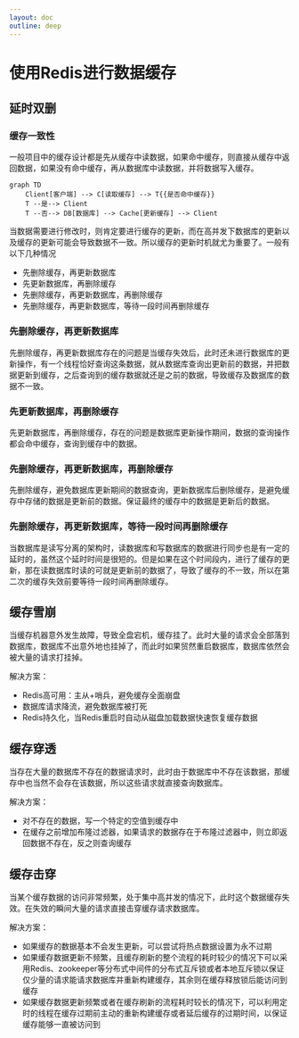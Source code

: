 ```yaml
---
layout: doc
outline: deep
---
```


# 使用Redis进行数据缓存

## 延时双删

### 缓存一致性

一般项目中的缓存设计都是先从缓存中读数据，如果命中缓存，则直接从缓存中返回数据，如果没有命中缓存，再从数据库中读数据，并将数据写入缓存。

```mermaid
graph TD
    Client[客户端] --> C[读取缓存] --> T{{是否命中缓存}}
    T --是--> Client
    T --否--> DB[数据库] --> Cache[更新缓存] --> Client
```


当数据需要进行修改时，则肯定要进行缓存的更新，而在高并发下数据库的更新以及缓存的更新可能会导致数据不一致。所以缓存的更新时机就尤为重要了。一般有以下几种情况

- 先删除缓存，再更新数据库
- 先更新数据库，再删除缓存
- 先删除缓存，再更新数据库，再删除缓存
- 先删除缓存，再更新数据库，等待一段时间再删除缓存

### 先删除缓存，再更新数据库

先删除缓存，再更新数据库存在的问题是当缓存失效后，此时还未进行数据库的更新操作，有一个线程恰好查询这条数据，就从数据库查询出更新前的数据，并把数据更新到缓存，之后查询到的缓存数据就还是之前的数据，导致缓存及数据库的数据不一致。

### 先更新数据库，再删除缓存

先更新数据库，再删除缓存，存在的问题是数据库更新操作期间，数据的查询操作都会命中缓存，查询到缓存中的数据。

### 先删除缓存，再更新数据库，再删除缓存

先删除缓存，避免数据库更新期间的数据查询，更新数据库后删除缓存，是避免缓存中存储的数据是更新前的数据。保证最终的缓存中的数据是更新后的数据。

### 先删除缓存，再更新数据库，等待一段时间再删除缓存

当数据库是读写分离的架构时，读数据库和写数据库的数据进行同步也是有一定的延时的，虽然这个延时时间是很短的。但是如果在这个时间段内，进行了缓存的更新，那在读数据库时读的可就是更新前的数据了，导致了缓存的不一致，所以在第二次的缓存失效前要等待一段时间再删除缓存。

## 缓存雪崩

当缓存机器意外发生故障，导致全盘宕机，缓存挂了。此时大量的请求会全部落到数据库，数据库不出意外地也挂掉了，而此时如果贸然重启数据库，数据库依然会被大量的请求打挂掉。

解决方案：

- Redis高可用：主从+哨兵，避免缓存全面崩盘
- 数据库请求降流，避免数据库被打死
- Redis持久化，当Redis重启时自动从磁盘加载数据快速恢复缓存数据

## 缓存穿透

当存在大量的数据库不存在的数据请求时，此时由于数据库中不存在该数据，那缓存中也当然不会存在该数据，所以这些请求就直接查询数据库。

解决方案：

- 对不存在的数据，写一个特定的空值到缓存中
- 在缓存之前增加布隆过滤器，如果请求的数据存在于布隆过滤器中，则立即返回数据不存在，反之则查询缓存

## 缓存击穿

当某个缓存数据的访问非常频繁，处于集中高并发的情况下，此时这个数据缓存失效。在失效的瞬间大量的请求直接击穿缓存请求数据库。

解决方案：

- 如果缓存的数据基本不会发生更新，可以尝试将热点数据设置为永不过期
- 如果缓存数据更新不频繁，且缓存刷新的整个流程的耗时较少的情况下可以采用Redis、zookeeper等分布式中间件的分布式互斥锁或者本地互斥锁以保证仅少量的请求能请求数据库并重新构建缓存，其余则在缓存释放锁后能访问到缓存
- 如果缓存数据更新频繁或者在缓存刷新的流程耗时较长的情况下，可以利用定时的线程在缓存过期前主动的重新构建缓存或者延后缓存的过期时间，以保证缓存能够一直被访问到



